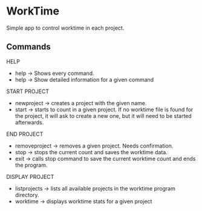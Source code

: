 # WorkTime
Simple app to control worktime in each project.

## Commands
HELP
- help -> Shows every command.
- help <command> -> Show detailed information for a given command

START PROJECT
- newproject <project> -> creates a project with the given name.
- start <project> -> starts to count in a given project. If no worktime file is found for the project, it will ask to create a new one, but it will need to be    started afterwards.

END PROJECT
- removeproject <project> -> removes a given project. Needs confirmation.
- stop -> stops the current count and saves the worktime data.
- exit -> calls stop command to save the current worktime count and ends the program.

DISPLAY PROJECT
- listprojects -> lists all available projects in the worktime program directory.
- worktime <project> -> displays worktime stats for a given project
  
